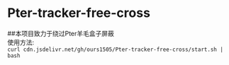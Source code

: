 # Pter-tracker-free-cross <br>
##本项目致力于绕过Pter羊毛盒子屏蔽 <br>
使用方法: <br>
`` curl cdn.jsdelivr.net/gh/ours1505/Pter-tracker-free-cross/start.sh | bash ``
